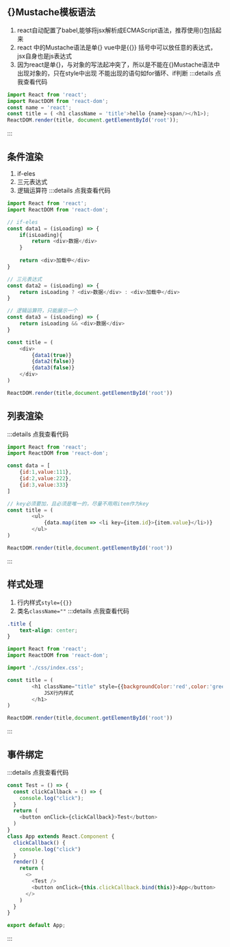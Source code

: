 ## {}Mustache模板语法
1. react自动配置了babel,能够将jsx解析成ECMAScript语法，推荐使用()包括起来
2. react 中的Mustache语法是单{} vue中是{{}} 括号中可以放任意的表达式，jsx自身也是js表达式 
3. 因为react是单{}，与对象的写法起冲突了，所以是不能在{}Mustache语法中出现对象的，只在style中出现 不能出现的语句如for循环、if判断
:::details 点我查看代码
```js
import React from 'react';
import ReactDOM from 'react-dom';
const name = 'react';
const title = ( <h1 className = 'title'>hello {name}<span/></h1>);
ReactDOM.render(title, document.getElementById('root'));
```
:::
## 条件渲染
1. if-eles
2. 三元表达式
3. 逻辑运算符
:::details 点我查看代码
```js
import React from 'react';
import ReactDOM from 'react-dom';

// if-eles
const data1 = (isLoading) => {
	if(isLoading){
		return <div>数据</div>
	}
	
	return <div>加载中</div>
}

// 三元表达式
const data2 = (isLoading) => {
	return isLoading ? <div>数据</div> : <div>加载中</div>
}

// 逻辑运算符，只能展示一个
const data3 = (isLoading) => {
	return isLoading && <div>数据</div>
}

const title = (
	<div>
		{data1(true)}
		{data2(false)}
		{data3(false)}
	</div>
)

ReactDOM.render(title,document.getElementById('root'))
```
## 列表渲染
:::details 点我查看代码
```js
import React from 'react';
import ReactDOM from 'react-dom';

const data = [
	{id:1,value:111},
	{id:2,value:222},
	{id:3,value:333}
]

// key必须要加，且必须是唯一的，尽量不用用item作为key
const title = (
		<ul>
			{data.map(item => <li key={item.id}>{item.value}</li>)}
		</ul>
)

ReactDOM.render(title,document.getElementById('root'))
```
:::
## 样式处理
1. 行内样式`style={{}}`
2. 类名`className=""`
:::details 点我查看代码
```css
.title {
	text-align: center;
}
```
```js
import React from 'react';
import ReactDOM from 'react-dom';

import './css/index.css';

const title = (
		<h1 className="title" style={{backgroundColor:'red',color:'green'}}>
			JSX行内样式
		</h1>
)

ReactDOM.render(title,document.getElementById('root'))
```
:::

## 事件绑定

:::details 点我查看代码
```js
const Test = () => {
  const clickCallback = () => {
    console.log("click");
  }
  return (
    <button onClick={clickCallback}>Test</button>
  )
}
class App extends React.Component {
  clickCallback() {
    console.log("click")
  }
  render() {
    return (
      <>
        <Test />
        <button onClick={this.clickCallback.bind(this)}>App</button>
      </>
    )
  }
}

export default App;
```
:::